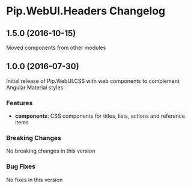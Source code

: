 # Pip.WebUI.Headers Changelog

## <a name="1.5.0"></a> 1.5.0 (2016-10-15)

Moved components from other modules

## <a name="1.0.0"></a> 1.0.0 (2016-07-30)

Initial release of Pip.WebUI.CSS with web components to complement Angular Material styles

### Features
* **components**: CSS components for titles, lists, actions and reference items

### Breaking Changes
No breaking changes in this version

### Bug Fixes
No fixes in this version

